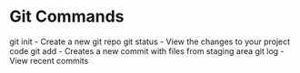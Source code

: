 # Git Commands

git init - Create a new git repo
git status - View the changes to your project code
git add - Creates a new commit with files from staging area
git log - View recent commits